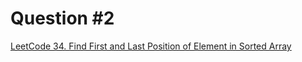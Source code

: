 # Question #2

[LeetCode 34. Find First and Last Position of Element in Sorted Array](https://leetcode.com/problems/find-first-and-last-position-of-element-in-sorted-array/)

